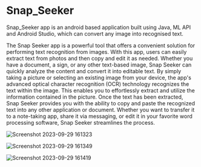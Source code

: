 # Snap_Seeker
  Snap_Seeker app is an android based application built using Java, ML API and Android Studio, which can convert any image into recognised text.

The Snap Seeker app is a powerful tool that offers a convenient solution for performing text recognition from images. 
With this app, users can easily extract text from photos and then copy and edit it as needed. Whether you have a document, a sign, or any other text-based image, Snap Seeker can quickly analyze the content 
and convert it into editable text. By simply taking a picture or selecting an existing image from your device, the app's advanced optical character recognition (OCR) technology recognizes the text within the image.
This enables you to effortlessly extract and utilize the information contained in the picture. Once the text has been extracted, Snap Seeker provides you with the ability to copy and paste the 
recognized text into any other application or document. Whether you want to transfer it to a note-taking app, share it via messaging, or edit it in your favorite word processing software,
Snap Seeker streamlines the process.

![Screenshot 2023-09-29 161323](https://github.com/Devanshuverma07/Snap_Seeker/assets/95126521/6ffb1294-52da-4c0d-a34f-9a62eccdead1)


![Screenshot 2023-09-29 161349](https://github.com/Devanshuverma07/Snap_Seeker/assets/95126521/02125388-42a2-4fe5-97e9-0216d7d6b741)


![Screenshot 2023-09-29 161419](https://github.com/Devanshuverma07/Snap_Seeker/assets/95126521/4a3f54be-f7cf-4d30-b04c-a151d1215c74)
